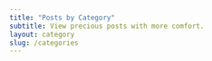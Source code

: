 ```yaml
---
title: "Posts by Category"
subtitle: View precious posts with more comfort.
layout: category
slug: /categories
---
```

